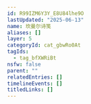 ```yaml
---
id: R99IZM6Y3Y_E8U84lhe9O
lastUpdated: "2025-06-13"
name: 坎曼尔诗笺
aliases: []
layer: 5
categoryId: cat_gbwRo0At
tagIds:
  - tag_bfXWRiBt
nsfw: false
parent: ""
relatedEntries: []
timelineEvents: []
titledLinks: []
---
```


